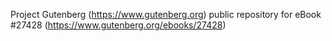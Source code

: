 Project Gutenberg (https://www.gutenberg.org) public repository for eBook #27428 (https://www.gutenberg.org/ebooks/27428)
